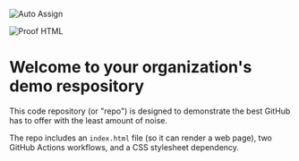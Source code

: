 ![Auto Assign](https://github.com/UACH-Videogames-Studio/demo-repository/actions/workflows/auto-assign.yml/badge.svg)

![Proof HTML](https://github.com/UACH-Videogames-Studio/demo-repository/actions/workflows/proof-html.yml/badge.svg)

# Welcome to your organization's demo respository
This code repository (or "repo") is designed to demonstrate the best GitHub has to offer with the least amount of noise.

The repo includes an `index.html` file (so it can render a web page), two GitHub Actions workflows, and a CSS stylesheet dependency.
